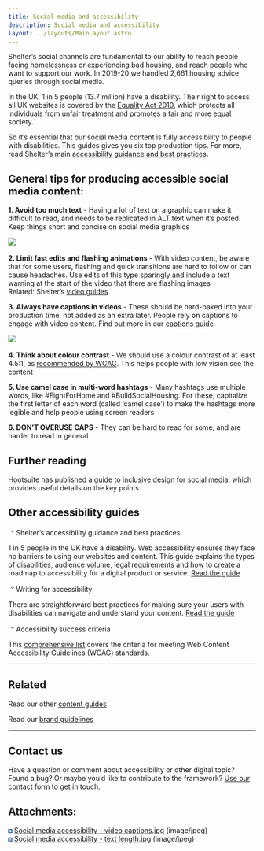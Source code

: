 ```yaml
---
title: Social media and accessibility
description: Social media and accessibility
layout: ../layouts/MainLayout.astro
---
```


Shelter’s social channels are fundamental to our ability to reach people facing homelessness or experiencing bad housing, and reach people who want to support our work. In 2019-20 we handled 2,661 housing advice queries through social media.

In the UK, 1 in 5 people (13.7 million) have a disability. Their right to access all UK websites is covered by the [Equality Act 2010](https://www.gov.uk/guidance/equality-act-2010-guidance), which protects all individuals from unfair treatment and promotes a fair and more equal society.

So it’s essential that our social media content is fully accessibility to people with disabilities. This guides gives you six top production tips. For more, read Shelter’s main [accessibility guidance and best practices](666501133.html).

General tips for producing accessible social media content:
-----------------------------------------------------------

**1\. Avoid too much text** - Having a lot of text on a graphic can make it difficult to read, and needs to be replicated in ALT text when it’s posted. Keep things short and concise on social media graphics

![](attachments/842596355/843579403.jpg?width=340)

**2\. Limit fast edits and flashing animations** - With video content, be aware that for some users, flashing and quick transitions are hard to follow or can cause headaches. Use edits of this type sparingly and include a text warning at the start of the video that there are flashing images  
Related: Shelter’s [video guides](Video-production-guides_769622161.html)

**3\. Always have captions in videos** - These should be hard-baked into your production time, not added as an extra later. People rely on captions to engage with video content. Find out more in our [captions guide](Video-captioning_602570761.html)

![](attachments/842596355/843546636.jpg?width=442)

**4\. Think about colour contrast** - We should use a colour contrast of at least 4.5:1, as [recommended by WCAG](https://www.w3.org/WAI/WCAG21/Understanding/contrast-minimum.html). This helps people with low vision see the content

**5\. Use camel case in multi-word hashtags** \- Many hashtags use multiple words, like #FightForHome and #BuildSocialHousing. For these, capitalize the first letter of each word (called ‘camel case’) to make the hashtags more legible and help people using screen readers

**6\. DON’T OVERUSE CAPS** - They can be hard to read for some, and are harder to read in general

Further reading
---------------

Hootsuite has published a guide to [inclusive design for social media](https://blog.hootsuite.com/inclusive-design-social-media/), which provides useful details on the key points.

Other accessibility guides
--------------------------

![](images/icons/grey_arrow_down.png)Shelter’s accessibility guidance and best practices

1 in 5 people in the UK have a disability. Web accessibility ensures they face no barriers to using our websites and content. This guide explains the types of disabilities, audience volume, legal requirements and how to create a roadmap to accessibility for a digital product or service. [Read the guide](666501133.html)

![](images/icons/grey_arrow_down.png)Writing for accessibility

There are straightforward best practices for making sure your users with disabilities can navigate and understand your content. [Read the guide](https://shelteruk.atlassian.net/wiki/spaces/ETS/pages/839516226)

![](images/icons/grey_arrow_down.png)Accessibility success criteria

This [comprehensive list](Accessibility-success-criteria_824410212.html) covers the criteria for meeting Web Content Accessibility Guidelines (WCAG) standards.

* * *

Related
-------

Read our other [content guides](https://shelteruk.atlassian.net/wiki/spaces/GTS/pages/442138636)

Read our [brand guidelines](https://shelteruk.atlassian.net/wiki/spaces/GTS/pages/760676531)

* * *

Contact us
----------

Have a question or comment about accessibility or other digital topic? Found a bug? Or maybe you’d like to contribute to the framework? [Use our contact form](https://england.shelter.org.uk/contact_us_about_the_digital_framework) to get in touch.  

Attachments:
------------

![](images/icons/bullet_blue.gif) [Social media accessibility - video captions.jpg](attachments/842596355/843546636.jpg) (image/jpeg)  
![](images/icons/bullet_blue.gif) [Social media accessibility - text length.jpg](attachments/842596355/843579403.jpg) (image/jpeg)
